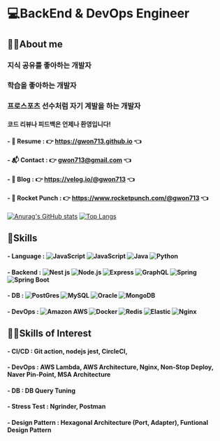 # 💻BackEnd & DevOps Engineer 
## 💁‍♂️About me
### 지식 공유를 좋아하는 개발자
### 학습을 좋아하는 개발자
### 프로스포츠 선수처럼 자기 계발을 하는 개발자
#### 코드 리뷰나 피드백은 언제나 환영입니다!
#### - 📑 Resume : 👉 https://gwon713.github.io 👈
#### - 📬 Contact : 👉 gwon713@gmail.com 👈
#### - 📖 Blog : 👉 https://velog.io/@gwon713 👈
#### - 🚀 Rocket Punch : 👉 https://www.rocketpunch.com/@gwon713 👈
[![Anurag's GitHub stats](https://github-readme-stats.vercel.app/api?username=gwon713&show_icons=true&theme=highcontrast)](https://github.com/gwon713/github-readme-stats) 
[![Top Langs](https://github-readme-stats.vercel.app/api/top-langs/?username=gwon713&layout=compact&theme=highcontrast)](https://github.com/gwon713/github-readme-stats)
## 🌟Skills
#### - Language : <img alt="JavaScript" src ="https://img.shields.io/badge/​-JavaScript-F7DF1E.svg?style=flat-square&logo=JavaScript&logoColor=F7DF1E"/> <img alt="JavaScript" src ="https://img.shields.io/badge/​-TypeScript-3178C6.svg?style=flat-square&logo=TypeScript&logoColor=3178C6"/> <img alt="Java" src ="https://img.shields.io/badge/​-Java-007396.svg?style=flat-square&logo=Java&logoColor=white"/> <img alt="Python" src ="https://img.shields.io/badge/​-Python-3776AB.svg?style=flat-square&logo=Python&logoColor=white"/>
#### - Backend : <img alt="Nest js" src ="https://img.shields.io/badge/​-Nest js-%23E0234E.svg?style=flat-square&logo=nestjs&logoColor=white"/> <img alt="Node.js" src ="https://img.shields.io/badge/​-Node js-339933.svg?style=flat-square&logo=Node.js&logoColor=white"/> <img alt="Express" src ="https://img.shields.io/badge/​-Express-379933.svg?style=flat-square&logo=Express&logoColor=white"/> <img alt="GraphQL" src ="https://img.shields.io/badge/​-GraphQL-E10098.svg?style=flat-square&logo=graphql&logoColor=white"/> <img alt="Spring" src ="https://img.shields.io/badge/​-Spring-6DB33F.svg?style=flat-square&logo=Spring&logoColor=white"/> <img alt="Spring Boot" src ="https://img.shields.io/badge/​-Spring Boot-6DB33F.svg?style=flat-square&logo=SpringBoot&logoColor=white"/>
#### - DB : <img alt="PostGres" src ="https://img.shields.io/badge/​-PostgreSQL-4169E1.svg?style=flat-square&logo=postgresql&logoColor=white"/> <img alt="MySQL" src ="https://img.shields.io/badge/​-MySQL-4479A1.svg?style=flat-square&logo=MySQL&logoColor=white"/> <img alt="Oracle" src ="https://img.shields.io/badge/​-Oracle-F80000.svg?style=flat-square&logo=Oracle&logoColor=white"/> <img alt="MongoDB" src ="https://img.shields.io/badge/​-MongoDB-47A248.svg?style=flat-square&logo=MongoDB&logoColor=white"/>
#### - DevOps : <img alt="Amazon AWS" src ="https://img.shields.io/badge/​-AWS-232F3E.svg?style=flat-square&logo=AmazonAWS&logoColor=FF9900"/> <img alt="Docker" src ="https://img.shields.io/badge/​-Docker-2496ED.svg?style=flat-square&logo=Docker&logoColor=white"/> <img alt="Redis" src ="https://img.shields.io/badge/​-Redis-DC382D.svg?style=flat-square&logo=Redis&logoColor=white"/> <img alt="Elastic" src ="https://img.shields.io/badge/​-ELK-005571.svg?style=flat-square&logo=Elastic&logoColor=white"/> <img alt="Nginx" src ="https://img.shields.io/badge/​-Nginx-009639.svg?style=flat-square&logo=Nginx&logoColor=white"/> 
## 👨‍💻Skills of Interest
#### - CI/CD : Git action, nodejs jest, CircleCI, 
#### - DevOps : AWS Lambda, AWS Architecture, Nginx, Non-Stop Deploy, Naver Pin-Point, MSA Architecture
#### - DB : DB Query Tuning
#### - Stress Test : Ngrinder, Postman
#### - Design Pattern : Hexagonal Architecture (Port, Adapter), Funtional Design Pattern
